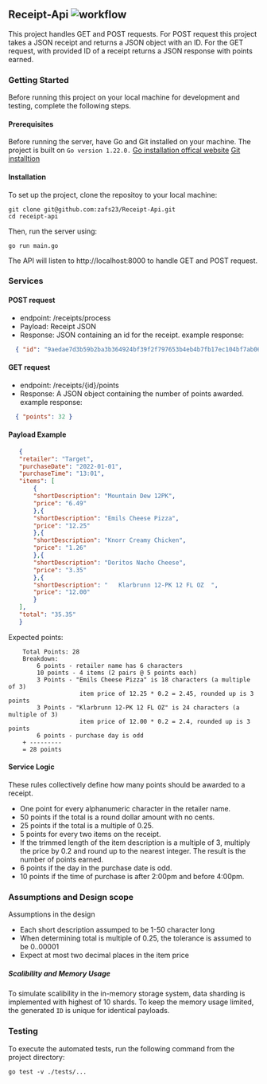 ## Receipt-Api ![workflow](https://github.com/zafs23/Go-Server/actions/workflows/go.yml/badge.svg)
This project handles GET and POST requests. For POST request this project takes a JSON receipt and returns a JSON object with an ID. For the GET request, with provided ID of a receipt returns a JSON response with points earned. 

### Getting Started
Before running this project on your local machine for development and testing, complete the following steps. 

#### Prerequisites
Before running the server, have Go and Git installed on your machine.  The project is built on ```Go version 1.22.0.```
[Go installation offical website](https://go.dev/learn/)
[Git installtion](https://git-scm.com/book/en/v2/Getting-Started-Installing-Git)

#### Installation
To set up the project, clone the repositoy to your local machine:
```
git clone git@github.com:zafs23/Receipt-Api.git
cd receipt-api
```
Then, run the server using: 
```
go run main.go
```
The API will listen to http://localhost:8000 to handle GET and POST request.

### Services
#### POST request 
 - endpoint: /receipts/process
 - Payload: Receipt JSON
 - Response: JSON containing an id for the receipt.
  example response: 
 ```json
   { "id": "9aedae7d3b59b2ba3b364924bf39f2f797653b4eb4b7fb17ec104bf7ab064b9b" }
 ```
#### GET request 
 - endpoint: /receipts/{id}/points
 - Response: A JSON object containing the number of points awarded.
 example response: 
 ```json
   { "points": 32 }
 ```

 #### Payload Example
 ```json
    {
    "retailer": "Target",
    "purchaseDate": "2022-01-01",
    "purchaseTime": "13:01",
    "items": [
        {
        "shortDescription": "Mountain Dew 12PK",
        "price": "6.49"
        },{
        "shortDescription": "Emils Cheese Pizza",
        "price": "12.25"
        },{
        "shortDescription": "Knorr Creamy Chicken",
        "price": "1.26"
        },{
        "shortDescription": "Doritos Nacho Cheese",
        "price": "3.35"
        },{
        "shortDescription": "   Klarbrunn 12-PK 12 FL OZ  ",
        "price": "12.00"
        }
    ],
    "total": "35.35"
    }
 ```
Expected points:
```
    Total Points: 28
    Breakdown:
        6 points - retailer name has 6 characters
        10 points - 4 items (2 pairs @ 5 points each)
        3 Points - "Emils Cheese Pizza" is 18 characters (a multiple of 3)
                    item price of 12.25 * 0.2 = 2.45, rounded up is 3 points
        3 Points - "Klarbrunn 12-PK 12 FL OZ" is 24 characters (a multiple of 3)
                    item price of 12.00 * 0.2 = 2.4, rounded up is 3 points
        6 points - purchase day is odd
    + ---------
    = 28 points
```

#### Service Logic
These rules collectively define how many points should be awarded to a receipt.

- One point for every alphanumeric character in the retailer name.
- 50 points if the total is a round dollar amount with no cents.
- 25 points if the total is a multiple of 0.25.
- 5 points for every two items on the receipt.
- If the trimmed length of the item description is a multiple of 3, multiply the price by 0.2 and round up to the nearest integer. The result is the number of points earned.
- 6 points if the day in the purchase date is odd.
- 10 points if the time of purchase is after 2:00pm and before 4:00pm.

### Assumptions and Design scope
Assumptions in the design
- Each short description assumped to be 1-50 character long
- When determining total is multiple of 0.25, the tolerance is assumed to be 0..00001
- Expect at most two decimal places in the item price

##### Scalibility and Memory Usage
To simulate scalibility in the in-memory storage system, data sharding is implemented with highest of 10 shards. To keep the memory usage limited, the generated `ID` is unique for identical payloads. 


### Testing
To execute the automated tests, run the following command from the project directory:
```
go test -v ./tests/...
```
